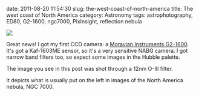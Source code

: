 date: 2011-08-20 11:54:30
slug: the-west-coast-of-north-america
title: The west coast of North America
category: Astronomy
tags: astrophotography, ED80, G2-1600, ngc7000, PixInsight, reflection nebula

[![][1]][1]

Great news! I got my first CCD camera: a [Moravian Instruments
G2-1600](http://ccd.mii.cz/art?id=321). It's got a Kaf-1603ME sensor, so it's a
very sensitive NABG camera. I got narrow band filters too, so expect some
images in the Hubble palette.

The image you see in this post was shot through a 12nm O-III filter.

It depicts what is usually put on the left in images of the North America
nebula, NGC 7000.

[1]: |filename|/images/2011_west_coast_ngc7000.jpg
